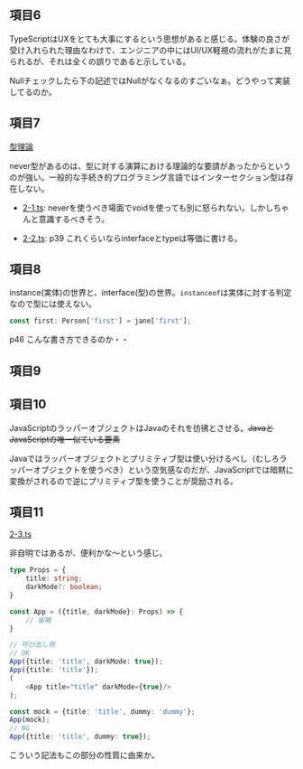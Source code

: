 ## 項目6

TypeScriptはUXをとても大事にするという思想があると感じる。体験の良さが受け入れられた理由なわけで、エンジニアの中にはUI/UX軽視の流れがたまに見られるが、それは全くの誤りであると示している。

Nullチェックしたら下の記述ではNullがなくなるのすごいなぁ。どうやって実装してるのか。

## 項目7

[型理論](https://www.marulabo.net/docs/type-theory-talkie/)

never型があるのは、型に対する演算における理論的な要請があったからというのが強い。一般的な手続き的プログラミング言語ではインターセクション型は存在しない。

- [2-1.ts](https://github.com/chaploud/EffectiveTypeScript/blob/main/takemura/chapter1/2-1.ts): neverを使うべき場面でvoidを使っても別に怒られない。しかしちゃんと意識するべきそう。

- [2-2.ts](https://github.com/chaploud/EffectiveTypeScript/blob/main/takemura/chapter1/2-2.ts): p39 これくらいならinterfaceとtypeは等価に書ける。

## 項目8

instance(実体)の世界と、interface(型)の世界。`instanceof`は実体に対する判定なので型には使えない。

```TypeScript
const first: Person['first'] = jane['first'];
```

p46 こんな書き方できるのか・・

## 項目9

## 項目10

JavaScriptのラッパーオブジェクトはJavaのそれを彷彿とさせる。~~JavaとJavaScriptの唯一似ている要素~~

Javaではラッパーオブジェクトとプリミティブ型は使い分けるべし（むしろラッパーオブジェクトを使うべき）という空気感なのだが、JavaScriptでは暗黙に変換がされるので逆にプリミティブ型を使うことが奨励される。

## 項目11

[2-3.ts](https://github.com/chaploud/EffectiveTypeScript/blob/main/takemura/chapter1/2-3.ts)

非自明ではあるが、便利かな～という感じ。

```TypeScript
type Props = {
    title: string;
    darkMode?: boolean;
}

const App = ({title, darkMode}: Props) => {
    // 省略
}

// 呼び出し側
// OK
App({title: 'title', darkMode: true});
App({title: 'title'});
(
    <App title="title" darkMode={true}/>
);

const mock = {title: 'title', dummy: 'dummy'};
App(mock);
// NG
App({title: 'title', dummy: true});
```

こういう記法もこの部分の性質に由来か。